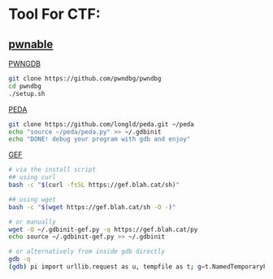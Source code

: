 # Tool For CTF:

## [pwnable](https://ctf101.org/binary-exploitation/overview/)

[PWNGDB](https://github.com/pwndbg/pwndbg)
```bash
git clone https://github.com/pwndbg/pwndbg
cd pwndbg
./setup.sh
```

[PEDA](https://github.com/longld/peda)
```bash
git clone https://github.com/longld/peda.git ~/peda
echo "source ~/peda/peda.py" >> ~/.gdbinit
echo "DONE! debug your program with gdb and enjoy"
```

[GEF](https://github.com/hugsy/gef)
```bash
# via the install script
## using curl
bash -c "$(curl -fsSL https://gef.blah.cat/sh)"

## using wget
bash -c "$(wget https://gef.blah.cat/sh -O -)"

# or manually
wget -O ~/.gdbinit-gef.py -q https://gef.blah.cat/py
echo source ~/.gdbinit-gef.py >> ~/.gdbinit

# or alternatively from inside gdb directly
gdb -q
(gdb) pi import urllib.request as u, tempfile as t; g=t.NamedTemporaryFile(suffix='-gef.py'); open(g.name, 'wb+').write(u.urlopen('https://tinyurl.com/gef-main').read()); gdb.execute('source %s' % g.name)
```

